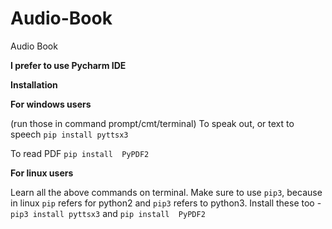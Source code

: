 # Audio-Book
Audio Book

**I prefer to use Pycharm IDE**

**Installation**

**For windows users**

(run those in command prompt/cmt/terminal) To speak out, or text to speech `pip install pyttsx3`

To read PDF `pip install  PyPDF2`

**For linux users**

Learn all the above commands on terminal. Make sure to use `pip3`, because in linux `pip` refers for python2 and `pip3` refers to python3. Install these too - `pip3 install pyttsx3` and `pip install  PyPDF2`
